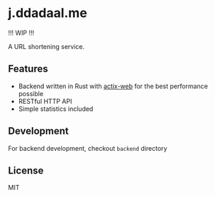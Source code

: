 # j.ddadaal.me

!!! WIP !!!

A URL shortening service.

## Features

- Backend written in Rust with [actix-web](https://github.com/actix/actix-web) for the best performance possible
- RESTful HTTP API
- Simple statistics included

## Development

For backend development, checkout `backend` directory

## License

MIT